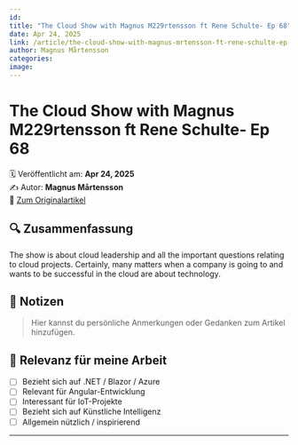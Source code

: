 ```yaml
---
id: 
title: "The Cloud Show with Magnus M229rtensson ft Rene Schulte- Ep 68"
date: Apr 24, 2025
link: /article/the-cloud-show-with-magnus-mrtensson-ft-rene-schulte-ep-68/
author: Magnus Mårtensson
categories: 
image: 
---
```


# The Cloud Show with Magnus M229rtensson ft Rene Schulte- Ep 68

🗓️ Veröffentlicht am: **Apr 24, 2025**  
✍️ Autor: **Magnus Mårtensson**  
🔗 [Zum Originalartikel](/article/the-cloud-show-with-magnus-mrtensson-ft-rene-schulte-ep-68/)

## 🔍 Zusammenfassung

The show is about cloud leadership and all the important questions relating to cloud projects. Certainly, many matters when a company is going to and wants to be successful in the cloud are about technology.

## 📌 Notizen

> Hier kannst du persönliche Anmerkungen oder Gedanken zum Artikel hinzufügen.

## 🧠 Relevanz für meine Arbeit

- [ ] Bezieht sich auf .NET / Blazor / Azure
- [ ] Relevant für Angular-Entwicklung
- [ ] Interessant für IoT-Projekte
- [ ] Bezieht sich auf Künstliche Intelligenz
- [ ] Allgemein nützlich / inspirierend

---

